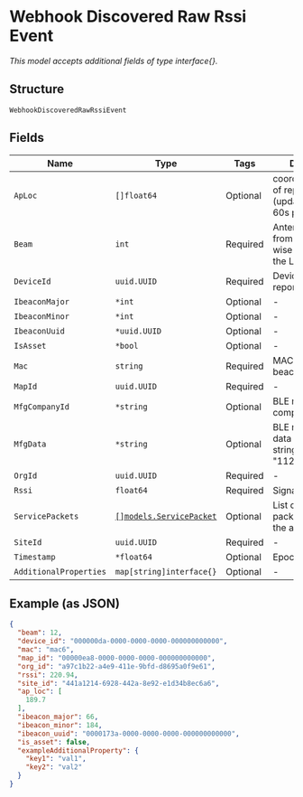 
# Webhook Discovered Raw Rssi Event

*This model accepts additional fields of type interface{}.*

## Structure

`WebhookDiscoveredRawRssiEvent`

## Fields

| Name | Type | Tags | Description |
|  --- | --- | --- | --- |
| `ApLoc` | `[]float64` | Optional | coordinates (if any) of reporting AP (updated once in 60s per client) |
| `Beam` | `int` | Required | Antenna index, from 1-8, clock-wise starting from the LED |
| `DeviceId` | `uuid.UUID` | Required | Device id of the reporting AP |
| `IbeaconMajor` | `*int` | Optional | - |
| `IbeaconMinor` | `*int` | Optional | - |
| `IbeaconUuid` | `*uuid.UUID` | Optional | - |
| `IsAsset` | `*bool` | Optional | - |
| `Mac` | `string` | Required | MAC of the asset/ beacon |
| `MapId` | `uuid.UUID` | Required | - |
| `MfgCompanyId` | `*string` | Optional | BLE manufacturing company ID |
| `MfgData` | `*string` | Optional | BLE manufacturing data in hex byte-string format (ie: "112233AABBCC") |
| `OrgId` | `uuid.UUID` | Required | - |
| `Rssi` | `float64` | Required | Signal strength |
| `ServicePackets` | [`[]models.ServicePacket`](../../doc/models/service-packet.md) | Optional | List of service data packets heard from the asset/ beacon |
| `SiteId` | `uuid.UUID` | Required | - |
| `Timestamp` | `*float64` | Optional | Epoch (seconds) |
| `AdditionalProperties` | `map[string]interface{}` | Optional | - |

## Example (as JSON)

```json
{
  "beam": 12,
  "device_id": "000000da-0000-0000-0000-000000000000",
  "mac": "mac6",
  "map_id": "00000ea8-0000-0000-0000-000000000000",
  "org_id": "a97c1b22-a4e9-411e-9bfd-d8695a0f9e61",
  "rssi": 220.94,
  "site_id": "441a1214-6928-442a-8e92-e1d34b8ec6a6",
  "ap_loc": [
    189.7
  ],
  "ibeacon_major": 66,
  "ibeacon_minor": 184,
  "ibeacon_uuid": "0000173a-0000-0000-0000-000000000000",
  "is_asset": false,
  "exampleAdditionalProperty": {
    "key1": "val1",
    "key2": "val2"
  }
}
```

